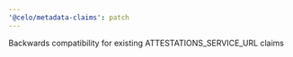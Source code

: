 ```yaml
---
'@celo/metadata-claims': patch
---
```


Backwards compatibility for existing ATTESTATIONS_SERVICE_URL claims

